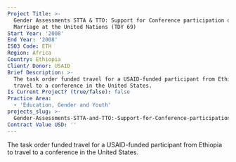 ```yaml
---
Project Title: >-
  Gender Assessments STTA & TTO: Support for Conference participation on Child
  Marriage at the United Nations (TDY 69)
Start Year: '2008'
End Year: '2008'
ISO3 Code: ETH
Region: Africa
Country: Ethiopia
Client/ Donor: USAID
Brief Description: >-
  The task order funded travel for a USAID-funded participant from Ethiopia to
  travel to a conference in the United States.
Is Current Project? (true/false): false
Practice Area:
  - 'Education, Gender and Youth'
projects_slug: >-
  Gender-Assessments-STTA-and-TTO:-Support-for-Conference-participation-on-Child-Marriage-at-the-United-Nations-(TDY-69)
Contract Value USD: ''
---
```

The task order funded travel for a USAID-funded participant from Ethiopia to travel to a conference in the United States.